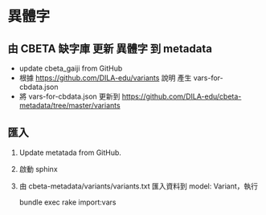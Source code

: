 # 異體字

## 由 CBETA 缺字庫 更新 異體字 到 metadata

* update cbeta_gaiji from GitHub
* 根據 <https://github.com/DILA-edu/variants> 說明 產生 vars-for-cbdata.json
* 將 vars-for-cbdata.json 更新到 <https://github.com/DILA-edu/cbeta-metadata/tree/master/variants>

## 匯入

1. Update metatada from GitHub.
2. 啟動 sphinx
3. 由 cbeta-metadata/variants/variants.txt 匯入資料到 model: Variant，執行

    bundle exec rake import:vars
